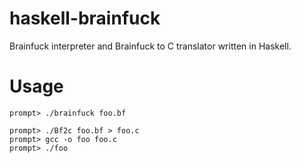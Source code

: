 haskell-brainfuck
=================

Brainfuck interpreter and Brainfuck to C translator written in Haskell.

# Usage

```
prompt> ./brainfuck foo.bf

prompt> ./Bf2c foo.bf > foo.c
prompt> gcc -o foo foo.c
prompt> ./foo
```
